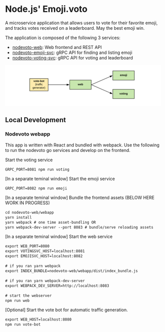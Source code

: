 # Node.js' Emoji.voto

A microservice application that allows users to vote for their favorite emoji,
and tracks votes received on a leaderboard. May the best emoji win.

The application is composed of the following 3 services:

* [nodevoto-web](services/nodevoto-web/): Web frontend and REST API
* [nodevoto-emoji-svc](services/nodevoto-emoji-svc/): gRPC API for finding and listing emoji
* [nodevoto-voting-svc](services/nodevoto-voting-svc/): gRPC API for voting and leaderboard

![Nodevoto Topology](assets/emojivoto-topology.png "Emojivoto Topology")

## Local Development

### Nodevoto webapp

This app is written with React and bundled with webpack.
Use the following to run the nodevoto go services and develop on the frontend.

Start the voting service
```
GRPC_PORT=8081 npm run voting
```

[In a separate teminal window] Start the emoji service
```
GRPC_PORT=8082 npm run emoji
```

[In a separate teminal window] Bundle the frontend assets (BELOW HERE WORK IN PROGRESS)
```
cd nodevoto-web/webapp
yarn install
yarn webpack # one time asset-bundling OR
yarn webpack-dev-server --port 8083 # bundle/serve reloading assets
```

[In a separate teminal window] Start the web service
```
export WEB_PORT=8080
export VOTINGSVC_HOST=localhost:8081
export EMOJISVC_HOST=localhost:8082

# if you ran yarn webpack
export INDEX_BUNDLE=nodevoto-web/webapp/dist/index_bundle.js

# if you ran yarn webpack-dev-server
export WEBPACK_DEV_SERVER=http://localhost:8083

# start the webserver
npm run web
```

[Optional] Start the vote bot for automatic traffic generation.
```
export WEB_HOST=localhost:8080
npm run vote-bot
```
